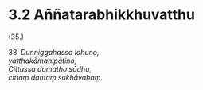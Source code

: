 

# 3.2 Aññatarabhikkhuvatthu



(35.)

38\. _Dunniggahassa lahuno,_  
_yatthakāmanipātino;_  
_Cittassa damatho sādhu,_  
_cittaṃ dantaṃ sukhāvahaṃ._  




